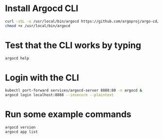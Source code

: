 # Install Argocd CLI
```sh
curl -sSL -o /usr/local/bin/argocd https://github.com/argoproj/argo-cd/releases/download/v2.1.5/argocd-linux-amd64
chmod +x /usr/local/bin/argocd
```

# Test that the CLI works by typing
```sh
argocd help
```

# Login with the CLI
```sh
kubectl port-forward services/argocd-server 8888:80 -n argocd &
argocd login localhost:8888 --insecure --plaintext
```

# Run some example commands
```sh
argocd version
argocd app list
```
